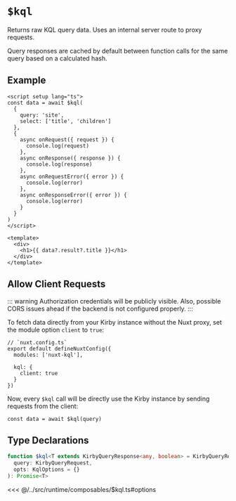 # `$kql`

Returns raw KQL query data. Uses an internal server route to proxy requests.

Query responses are cached by default between function calls for the same query based on a calculated hash.

## Example

```vue
<script setup lang="ts">
const data = await $kql(
  {
    query: 'site',
    select: ['title', 'children']
  },
  {
    async onRequest({ request }) {
      console.log(request)
    },
    async onResponse({ response }) {
      console.log(response)
    },
    async onRequestError({ error }) {
      console.log(error)
    },
    async onResponseError({ error }) {
      console.log(error)
    }
  }
)
</script>

<template>
  <div>
    <h1>{{ data?.result?.title }}</h1>
  </div>
</template>
```

## Allow Client Requests

::: warning
Authorization credentials will be publicly visible. Also, possible CORS issues ahead if the backend is not configured properly.
:::

To fetch data directly from your Kirby instance without the Nuxt proxy, set the module option `client` to `true`:

```ts{6}
// `nuxt.config.ts`
export default defineNuxtConfig({
  modules: ['nuxt-kql'],

  kql: {
    client: true
  }
})
```

Now, every `$kql` call will be directly use the Kirby instance by sending requests from the client:

```ts{3}
const data = await $kql(query)
```

## Type Declarations

```ts
function $kql<T extends KirbyQueryResponse<any, boolean> = KirbyQueryResponse>(
  query: KirbyQueryRequest,
  opts: KqlOptions = {}
): Promise<T>
```

<<< @/../src/runtime/composables/$kql.ts#options
